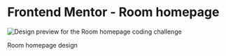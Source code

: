 # Frontend Mentor - Room homepage

![Design preview for the Room homepage coding challenge](./img/preview.jpg)


Room homepage design